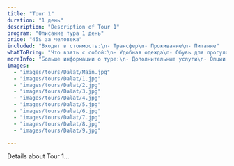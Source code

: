 ```yaml
---
title: "Tour 1"
duration: "1 день"
description: "Description of Tour 1"
program: "Описание тура 1 день"
price: "45$ за человека"
included: "Входит в стоимость:\n- Трансфер\n- Проживание\n- Питание"
whatToBring: "Что взять с собой:\n- Удобная одежда\n- Обувь для прогулок\n- Фотоаппарат"
moreInfo: "Больше информации о туре:\n- Дополнительные услуги\n- Опции и условия"
images:
  - "images/tours/Dalat/Main.jpg"
  - "images/tours/Dalat/1.jpg"
  - "images/tours/Dalat/2.jpg"
  - "images/tours/Dalat/3.jpg"
  - "images/tours/Dalat/4.jpg"
  - "images/tours/Dalat/5.jpg"
  - "images/tours/Dalat/6.jpg"
  - "images/tours/Dalat/7.jpg"
  - "images/tours/Dalat/8.jpg"
  - "images/tours/Dalat/9.jpg"

---
```


Details about Tour 1...
